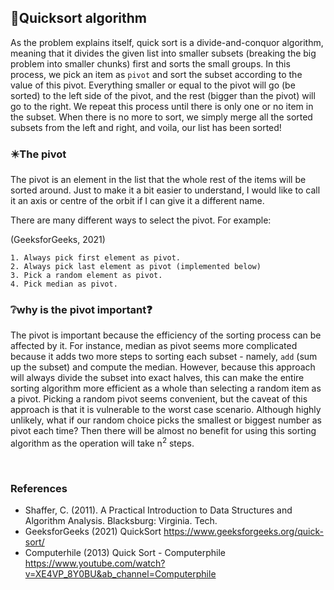 ## 🔳Quicksort algorithm

As the problem explains itself, quick sort is a divide-and-conquor algorithm, meaning that it divides the given list into smaller subsets (breaking the big problem into smaller chunks) first and sorts the small groups. In this process, we pick an item as `pivot` and sort the subset according to the value of this pivot. Everything smaller or equal to the pivot will go (be sorted) to the left side of the pivot, and the rest (bigger than the pivot) will go to the right. We repeat this process until there is only one or no item in the subset. When there is no more to sort, we simply merge all the sorted subsets from the left and right, and voila, our list has been sorted!

### ✴️The pivot
The pivot is an element in the list that the whole rest of the items will be sorted around. Just to make it a bit easier to understand, I would like to call it an axis or centre of the orbit if I can give it a different name. 

There are many different ways to select the pivot. For example:

(GeeksforGeeks, 2021) 

    1. Always pick first element as pivot.
    2. Always pick last element as pivot (implemented below)
    3. Pick a random element as pivot.
    4. Pick median as pivot.

### ❔why is the pivot important❓

The pivot is important because the efficiency of the sorting process can be affected by it. For instance, median as pivot seems more complicated because it adds two more steps to sorting each subset - namely, `add` (sum up the subset) and compute the median. However, because this approach will always divide the subset into exact halves, this can make the entire sorting algorithm more efficient as a whole than selecting a random item as a pivot. Picking a random pivot seems convenient, but the caveat of this approach is that it is vulnerable to the worst case scenario. Although highly unlikely, what if our random choice picks the smallest or biggest number as pivot each time? Then there will be almost no benefit for using this sorting algorithm as the operation will take n<sup>2</sup> steps.

<br>

### References

  - Shaffer, C. (2011). A Practical Introduction to Data Structures and Algorithm Analysis. Blacksburg: Virginia. Tech.
  - GeeksforGeeks (2021) QuickSort https://www.geeksforgeeks.org/quick-sort/
  - Computerhile (2013) Quick Sort - Computerphile https://www.youtube.com/watch?v=XE4VP_8Y0BU&ab_channel=Computerphile
